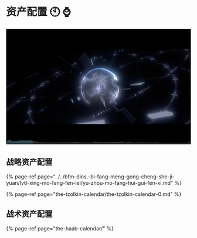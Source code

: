# 资产配置 🕙 ⌚️

![](../../.gitbook/assets/ping-mu-kuai-zhao-20210615-xia-wu-6.43.09.png)

## 战略资产配置

{% page-ref page="../../bfm-dins.-bi-fang-meng-gong-cheng-she-ji-yuan/lv6-xing-mo-fang-fen-lei/yu-zhou-mo-fang-hui-gui-fen-xi.md" %}

{% page-ref page="the-tzolkin-calendar/the-tzolkin-calendar-0.md" %}

## 战术资产配置

{% page-ref page="the-haab-calendar/" %}

